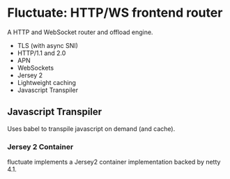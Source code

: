 # Fluctuate: HTTP/WS frontend router

A HTTP and WebSocket router and offload engine.

- TLS (with async SNI)
- HTTP/1.1 and 2.0
- APN
- WebSockets
- Jersey 2
- Lightweight caching
- Javascript Transpiler

## Javascript Transpiler

Uses babel to transpile javascript on demand (and cache).

### Jersey 2 Container

fluctuate implements a Jersey2 container implementation backed by netty 4.1.

```java



```
